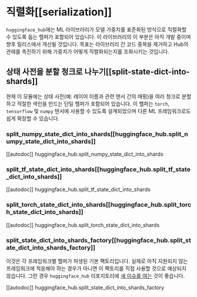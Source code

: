 <!--⚠️ Note that this file is in Markdown but contain specific syntax for our doc-builder (similar to MDX) that may not be
rendered properly in your Markdown viewer.
-->

# 직렬화[[serialization]]

`huggingface_hub`에는 ML 라이브러리가 모델 가중치를 표준화된 방식으로 직렬화할 수 있도록 돕는 헬퍼가 포함되어 있습니다. 이 라이브러리의 이 부분은 아직 개발 중이며 향후 릴리스에서 개선될 것입니다. 목표는 라이브러리 간 코드 중복을 제거하고 Hub의 관례를 촉진하기 위해 가중치가 어떻게 직렬화되는지를 조화시키는 것입니다.

## 상태 사전을 분할 청크로 나누기[[split-state-dict-into-shards]]

현재 이 모듈에는 상태 사전(예: 레이어 이름과 관련 텐서 간의 매핑)을 여러 청크로 분할하고 적절한 색인을 만드는 단일 헬퍼가 포함되어 있습니다. 이 헬퍼는 `torch`, `tensorflow` 및 `numpy` 텐서에 사용할 수 있도록 설계되었으며 다른 ML 프레임워크로도 쉽게 확장할 수 있습니다.

### split_numpy_state_dict_into_shards[[huggingface_hub.split_numpy_state_dict_into_shards]]

[[autodoc]] huggingface_hub.split_numpy_state_dict_into_shards

### split_tf_state_dict_into_shards[[huggingface_hub.split_tf_state_dict_into_shards]]

[[autodoc]] huggingface_hub.split_tf_state_dict_into_shards

### split_torch_state_dict_into_shards[[huggingface_hub.split_torch_state_dict_into_shards]]

[[autodoc]] huggingface_hub.split_torch_state_dict_into_shards

### split_state_dict_into_shards_factory[[huggingface_hub.split_state_dict_into_shards_factory]]

이것은 각 프레임워크별 헬퍼가 파생된 기본 팩토리입니다. 실제로 아직 지원되지 않는 프레임워크에 적응해야 하는 경우가 아니면 이 팩토리를 직접 사용할 것으로 예상되지 않습니다. 그런 경우 `huggingface_hub` 리포지토리에 [새 이슈를 여는](https://github.com/huggingface/huggingface_hub/issues/new) 것이 좋습니다.

[[autodoc]] huggingface_hub.split_state_dict_into_shards_factory